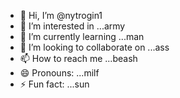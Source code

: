 - 👋 Hi, I’m @nytrogin1
- 👀 I’m interested in ...army
- 🌱 I’m currently learning ...man
- 💞️ I’m looking to collaborate on ...ass
- 📫 How to reach me ...beash
- 😄 Pronouns: ...milf
- ⚡ Fun fact: ...sun

<!---
nytrogin1/nytrogin1 is a ✨ special ✨ repository because its `README.md` (this file) appears on your GitHub profile.
You can click the Preview link to take a look at your changes.
--->
